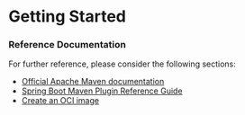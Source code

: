 # Getting Started

### Reference Documentation
For further reference, please consider the following sections:

* [Official Apache Maven documentation](https://maven.apache.org/guides/index.html)
* [Spring Boot Maven Plugin Reference Guide](https://docs.spring.io/spring-boot/docs/2.3.0.M3/maven-plugin/html/)
* [Create an OCI image](https://docs.spring.io/spring-boot/docs/2.3.0.M3/maven-plugin/html/#build-image)

